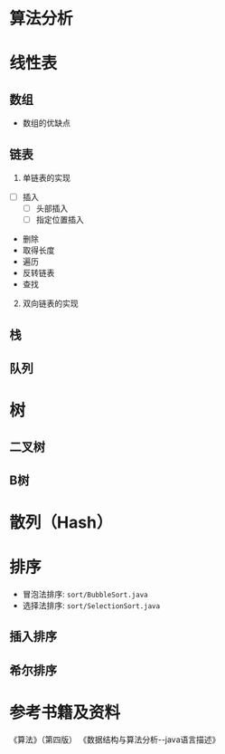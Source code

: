 # 算法分析


# 线性表

## 数组

- 数组的优缺点

## 链表

1. 单链表的实现

- [ ] 插入
    - [ ] 头部插入
    - [ ] 指定位置插入
- 删除
- 取得长度
- 遍历
- 反转链表
- 查找

2. 双向链表的实现

## 栈


## 队列


# 树

## 二叉树

## B树



# 散列（Hash）



# 排序

- 冒泡法排序: `sort/BubbleSort.java`
- 选择法排序: `sort/SelectionSort.java`

## 插入排序

## 希尔排序




# 参考书籍及资料
《算法》（第四版）
《数据结构与算法分析--java语言描述》
